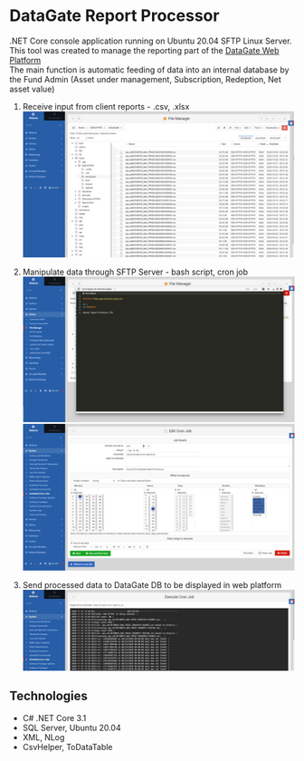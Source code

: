 # DataGate Report Processor

.NET Core console application running on Ubuntu 20.04 SFTP Linux Server. </br>
This tool was created to manage the reporting part of the [DataGate Web Platform](https://github.com/PhilShishov/DataGate) </br>
The main function is automatic feeding of data into an internal database by the Fund Admin (Asset under management, Subscription, Redeption, Net asset value)
 1. Receive input from client reports - .csv, .xlsx 
 ![InputFiles](Documentation/SFTP/InputFiles.png)
 
 2. Manipulate data through SFTP Server - bash script, cron job
 ![BashScript](Documentation/SFTP/BashScript.png)
 ![CronJob](Documentation/SFTP/CronJob.png)
 
 3. Send processed data to DataGate DB to be displayed in web platform
![LogResult](Documentation/SFTP/LogResult.png)

## Technologies
* C# .NET Core 3.1
* SQL Server, Ubuntu 20.04
* XML, NLog
* CsvHelper, ToDataTable

